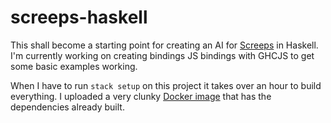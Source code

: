 # screeps-haskell

This shall become a starting point for creating an AI for [Screeps](https://screeps.com/) in Haskell. I'm currently working on creating bindings JS bindings with GHCJS to get some basic examples working.

When I have to run `stack setup` on this project it takes over an hour to build everything. I uploaded a very clunky [Docker image](https://hub.docker.com/r/tourn/screeps/) that has the dependencies already built.
